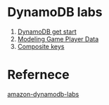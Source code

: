 # DynamoDB labs

1. [DynamoDB get start](ddb-getstart.md)
2. [Modeling Game Player Data](Game-Player-Modeling.md)
2. [Composite keys](Composite_keys.md)

# Refernece
[amazon-dynamodb-labs](https://amazon-dynamodb-labs.com/)